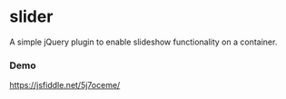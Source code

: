 # slider

A simple jQuery plugin to enable slideshow functionality on a container.

### Demo
https://jsfiddle.net/5j7oceme/